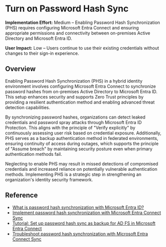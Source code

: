 #  Turn on Password Hash Sync

**Implementation Effort:** Medium – Enabling Password Hash Synchronization (PHS) requires configuring Microsoft Entra Connect and ensuring appropriate permissions and connectivity between on-premises Active Directory and Microsoft Entra ID.

**User Impact:** Low – Users continue to use their existing credentials without changes to their sign-in experience.

## Overview

Enabling Password Hash Synchronization (PHS) in a hybrid identity environment involves configuring Microsoft Entra Connect to synchronize password hashes from on-premises Active Directory to Microsoft Entra ID. This setup enhances security and supports Zero Trust principles by providing a resilient authentication method and enabling advanced threat detection capabilities.

By synchronizing password hashes, organizations can detect leaked credentials and password spray attacks through Microsoft Entra ID Protection. This aligns with the principle of "Verify explicitly" by continuously assessing user risk based on credential exposure. Additionally, PHS serves as a backup authentication method in federated environments, ensuring continuity of access during outages, which supports the principle of "Assume breach" by maintaining security posture even when primary authentication methods fail.

Neglecting to enable PHS may result in missed detections of compromised credentials and increased reliance on potentially vulnerable authentication methods. Implementing PHS is a strategic step in strengthening an organization's identity security framework.

## Reference

* [What is password hash synchronization with Microsoft Entra ID?](https://learn.microsoft.com/entra/identity/hybrid/connect/whatis-phs)
* [Implement password hash synchronization with Microsoft Entra Connect Sync](https://learn.microsoft.com/entra/identity/hybrid/connect/how-to-connect-password-hash-synchronization)
* [Tutorial: Set up password hash sync as backup for AD FS in Microsoft Entra Connect](https://learn.microsoft.com/entra/identity/hybrid/connect/tutorial-phs-backup)
* [Troubleshoot password hash synchronization with Microsoft Entra Connect Sync](https://learn.microsoft.com/entra/identity/hybrid/connect/tshoot-connect-password-hash-synchronization)
